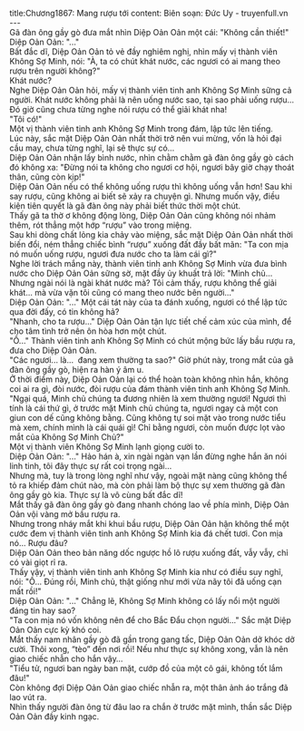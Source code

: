 title:Chương1867: Mang rượu tới
content:
Biên soạn: Đức Uy - truyenfull.vn<br>---<br>Gã đàn ông gầy gò đưa mắt nhìn Diệp Oản Oản một cái: "Không cần thiết!"<br>Diệp Oản Oản: "..."<br>Bất đắc dĩ, Diệp Oản Oản tỏ vẻ đầy nghiêm nghị, nhìn mấy vị thành viên Không Sợ Minh, nói: "À, ta có chút khát nước, các ngươi có ai mang theo rượu trên người không?"<br>Khát nước?<br>Nghe Diệp Oản Oản hỏi, mấy vị thành viên tinh anh Không Sợ Minh sững cả người. Khát nước không phải là nên uống nước sao, tại sao phải uống rượu... Đó giờ cũng chưa từng nghe nói rượu có thể giải khát nha!<br>"Tôi có!"<br>Một vị thành viên tinh anh Không Sợ Minh trong đám, lập tức lên tiếng.<br>Lúc này, sắc mặt Diệp Oản Oản nhất thời trở nên vui mừng, vốn là hỏi đại cầu may, chưa từng nghĩ, lại sẽ thực sự có…<br>Diệp Oản Oản nhận lấy bình nước, nhìn chằm chằm gã đàn ông gầy gò cách đó không xa: "Đừng nói ta không cho ngươi cơ hội, ngươi bây giờ chạy thoát thân, cũng còn kịp!"<br>Diệp Oản Oản nếu có thể không uống rượu thì không uống vẫn hơn! Sau khi say rượu, cũng không ai biết sẽ xảy ra chuyện gì. Nhưng muốn vậy, điều kiện tiên quyết là gã đàn ông này phải biết thức thời một chút.<br>Thấy gã ta thờ ơ không động lòng, Diệp Oản Oản cũng không nói nhảm thêm, rót thẳng một hớp “rượu” vào trong miệng.<br>Sau khi dòng chất lỏng kia chảy vào miệng, sắc mặt Diệp Oản Oản nhất thời biến đổi, ném thẳng chiếc bình “rượu” xuống đất đầy bất mãn: "Ta con mịa nó muốn uống rượu, ngươi đưa nước cho ta làm cái gì?"<br>Nghe lời trách mắng này, thành viên tinh anh Không Sợ Minh vừa đưa bình nước cho Diệp Oản Oản sững sờ, mặt đầy ủy khuất trả lời: "Minh chủ... Nhưng ngài nói là ngài khát nước mà? Tôi cảm thấy, rượu không thể giải khát... mà vừa vặn tôi cũng có mang theo nước bên người..."<br>Diệp Oản Oản: "..." Một cái tát này của ta đánh xuống, ngươi có thể lập tức qua đời đấy, có tin không hả?<br>"Nhanh, cho ta rượu..." Diệp Oản Oản tận lực tiết chế cảm xúc của mình, để cho tâm tình trở nên ôn hòa hơn một chút.<br>"Ồ..." Thành viên tinh anh Không Sợ Minh có chút mộng bức lấy bầu rượu ra, đưa cho Diệp Oản Oản.<br>"Các ngươi... là...  đang xem thường ta sao?" Giờ phút này, trong mắt của gã đàn ông gầy gò, hiện ra hàn ý âm u.<br>Ở thời điểm này, Diệp Oản Oản lại có thể hoàn toàn không nhìn hắn, không coi ai ra gì, đòi nước, đòi rượu của đám thành viên tinh anh Không Sợ Minh.<br>"Ngại quá, Minh chủ chúng ta đương nhiên là xem thường ngươi! Ngươi thì tính là cái thứ gì, ở trước mặt Minh chủ chúng ta, ngươi ngay cả một con giun con dế cũng không bằng. Cũng không tự soi mặt vào trong nước tiểu mà xem, chính mình là cái quái gì! Chỉ bằng ngươi, còn muốn được lọt vào mắt của Không Sợ Minh Chủ?"<br>Một vị thành viên Không Sợ Minh lạnh giọng cười to.<br>Diệp Oản Oản: "..." Hảo hán à, xin ngài ngàn vạn lần đừng nghe hắn ăn nói linh tinh, tôi đây thực sự rất coi trọng ngài…<br>Nhưng mà, tuy là trong lòng nghĩ như vậy, ngoài mặt nàng cũng không thể tỏ ra khiếp đảm chút nào, mà còn phải làm bộ thực sự xem thường gã đàn ông gầy gò kia. Thực sự là vô cùng bất đắc dĩ!<br>Mắt thấy gã đàn ông gầy gò đang nhanh chóng lao về phía mình, Diệp Oản Oản vội vàng mở bầu rượu ra.<br>Nhưng trong nháy mắt khi khui bầu rượu, Diệp Oản Oản hận không thể một cước đem vị thành viên tinh anh Không Sợ Minh kia đá chết tươi. Con mịa nó... Rượu đâu?<br>Diệp Oản Oản theo bản năng dốc ngược hồ lô rượu xuống đất, vẫy vẫy, chỉ có vài giọt rỉ ra.<br>Thấy vậy, vị thành viên tinh anh Không Sợ Minh kia như có điều suy nghĩ, nói: "Ồ... Đúng rồi, Minh chủ, thật giống như mới vừa nãy tôi đã uống cạn mất rồi!"<br>Diệp Oản Oản: "..." Chẳng lẽ, Không Sợ Minh không có lấy nổi một người đáng tin hay sao?<br>"Ta con mịa nó vốn không nên để cho Bắc Đẩu chọn người..." Sắc mặt Diệp Oản Oản cực kỳ khó coi.<br>Mắt thấy nam nhân gầy gò đã gần trong gang tấc, Diệp Oản Oản dở khóc dở cười. Thôi xong, “tèo” đến nơi rồi! Nếu như thực sự không xong, vẫn là nên giao chiếc nhẫn cho hắn vậy…<br>"Tiểu tử, ngươi ban ngày ban mặt, cướp đồ của một cô gái, không tốt lắm đâu!"<br>Còn không đợi Diệp Oản Oản giao chiếc nhẫn ra, một thân ảnh áo trắng đã lao vút ra.<br>Nhìn thấy người đàn ông từ đâu lao ra chắn ở trước mặt mình, thần sắc Diệp Oản Oản đầy kinh ngạc.